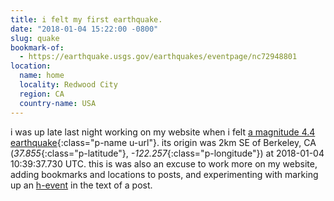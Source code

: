 ```yaml
---
title: i felt my first earthquake.
date: "2018-01-04 15:22:00 -0800"
slug: quake
bookmark-of:
  - https://earthquake.usgs.gov/earthquakes/eventpage/nc72948801
location:
  name: home
  locality: Redwood City
  region: CA
  country-name: USA
---
```


i was up late last night working on my website when i felt <span class="h-event">[a magnitude 4.4 earthquake](https://earthquake.usgs.gov/earthquakes/eventpage/nc72948801){:class="p-name u-url"}. its origin was <span class="p-location h-adr">2km SE of Berkeley, CA (_37.855_{:class="p-latitude"}, _-122.257_{:class="p-longitude"})</span> at <time class="dt-datetime" datetime="2018-01-04T10:39:37.730">2018-01-04 10:39:37.730 UTC</time></span>. this is was also an excuse to work more on my website, adding bookmarks and locations to posts, and experimenting with marking up an [h-event](http://microformats.org/wiki/h-event) in the text of a post.
